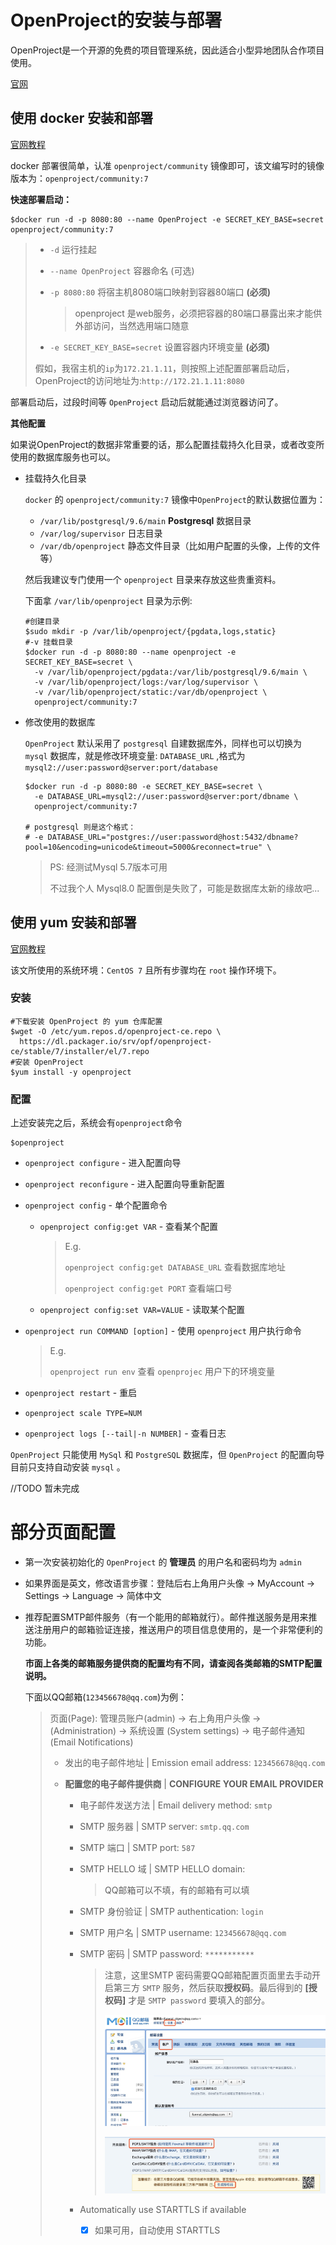 # OpenProject的安装与部署

OpenProject是一个开源的免费的项目管理系统，因此适合小型异地团队合作项目使用。

[官网](https://www.openproject.org/)



## 使用 docker 安装和部署

[官网教程](https://www.openproject.org/docker/)

docker 部署很简单，认准 `openproject/community` 镜像即可，该文编写时的镜像版本为：`openproject/community:7`

**快速部署启动：**

```shell
$docker run -d -p 8080:80 --name OpenProject -e SECRET_KEY_BASE=secret openproject/community:7
```

> + `-d` 运行挂起
>
> + `--name OpenProject` 容器命名 (可选)
>
> + `-p 8080:80` 将宿主机8080端口映射到容器80端口 **(必须)**
>
>   > openproject 是web服务，必须把容器的80端口暴露出来才能供外部访问，当然选用端口随意
>
> + `-e SECRET_KEY_BASE=secret` 设置容器内环境变量 **(必须)**
>
> 假如，我宿主机的`ip`为`172.21.1.11`，则按照上述配置部署启动后，OpenProject的访问地址为:`http://172.21.1.11:8080`

部署启动后，过段时间等 `OpenProject` 启动后就能通过浏览器访问了。



**其他配置**

如果说OpenProject的数据非常重要的话，那么配置挂载持久化目录，或者改变所使用的数据库服务也可以。

+ 挂载持久化目录

  `docker` 的 `openproject/community:7` 镜像中`OpenProject`的默认数据位置为：

  + `/var/lib/postgresql/9.6/main` **Postgresql** 数据目录
  + `/var/log/supervisor` 日志目录
  + `/var/db/openproject` 静态文件目录（比如用户配置的头像，上传的文件等）

  然后我建议专门使用一个 `openproject` 目录来存放这些贵重资料。

  下面拿 `/var/lib/openproject` 目录为示例:

  ```shell
  #创建目录
  $sudo mkdir -p /var/lib/openproject/{pgdata,logs,static}
  #-v 挂载目录
  $docker run -d -p 8080:80 --name openproject -e SECRET_KEY_BASE=secret \
    -v /var/lib/openproject/pgdata:/var/lib/postgresql/9.6/main \
    -v /var/lib/openproject/logs:/var/log/supervisor \
    -v /var/lib/openproject/static:/var/db/openproject \
    openproject/community:7
  ```

+ 修改使用的数据库

   `OpenProject` 默认采用了 `postgresql` 自建数据库外，同样也可以切换为 `mysql` 数据库，就是修改环境变量: `DATABASE_URL` ,格式为`mysql2://user:password@server:port/database` 

  ```shell
  $docker run -d -p 8080:80 -e SECRET_KEY_BASE=secret \
    -e DATABASE_URL=mysql2://user:password@server:port/dbname \
    openproject/community:7
  
  # postgresql 则是这个格式：
  # -e DATABASE_URL="postgres://user:password@host:5432/dbname?pool=10&encoding=unicode&timeout=5000&reconnect=true" \
  ```

  > PS: 经测试Mysql 5.7版本可用
  >
  > 不过我个人 Mysql8.0 配置倒是失败了，可能是数据库太新的缘故吧...



## 使用 yum 安装和部署

[官网教程](https://www.openproject.org/download-and-installation/#installation)

该文所使用的系统环境：`CentOS 7` 且所有步骤均在 `root` 操作环境下。

### 安装

```shell
#下载安装 OpenProject 的 yum 仓库配置
$wget -O /etc/yum.repos.d/openproject-ce.repo \
  https://dl.packager.io/srv/opf/openproject-ce/stable/7/installer/el/7.repo
#安装 OpenProject
$yum install -y openproject
```

### 配置

上述安装完之后，系统会有`openproject`命令

```shell
$openproject
```

+ `openproject configure`  - 进入配置向导

+ `openproject reconfigure` - 进入配置向导重新配置

+ `openproject config` - 单个配置命令

  + `openproject config:get VAR` - 查看某个配置

    > E.g.
    >
    > `openproject config:get DATABASE_URL` 查看数据库地址
    >
    > `openproject config:get PORT` 查看端口号

  + `openproject config:set VAR=VALUE` - 读取某个配置

+ `openproject run COMMAND [option]` - 使用 `openproject` 用户执行命令

  > E.g.
  >
  > `openproject run env` 查看 `openprojec` 用户下的环境变量

+ `openproject restart` - 重启

+ `openproject scale TYPE=NUM`

+ `openproject logs [--tail|-n NUMBER]` - 查看日志

`OpenProject` 只能使用 `MySql` 和 `PostgreSQL` 数据库，但 `OpenProject` 的配置向导目前只支持自动安装 `mysql` 。

//TODO 暂未完成



# 部分页面配置

+ 第一次安装初始化的 `OpenProject` 的 **管理员** 的用户名和密码均为 `admin` 

+ 如果界面是英文，修改语言步骤：登陆后右上角用户头像 -> MyAccount -> Settings -> Language -> 简体中文

+ 推荐配置SMTP邮件服务（有一个能用的邮箱就行）。邮件推送服务是用来推送注册用户的邮箱验证连接，推送用户的项目信息使用的，是一个非常便利的功能。

  **市面上各类的邮箱服务提供商的配置均有不同，请查阅各类邮箱的SMTP配置说明。**

  下面以QQ邮箱(`123456678@qq.com`)为例：

  > 页面(Page): 管理员账户(admin) -> 右上角用户头像 -> (Administration) -> 系统设置 (System settings) ->  电子邮件通知 (Email Notifications) 
  >
  > + 发出的电子邮件地址 | Emission email address: `123456678@qq.com`
  >
  > + **配置您的电子邮件提供商** | **CONFIGURE YOUR EMAIL PROVIDER**
  >
  >   + 电子邮件发送方法 | Email delivery method: `smtp`
  >
  >   + SMTP 服务器 | SMTP server: `smtp.qq.com`
  >
  >   + SMTP 端口 | SMTP port: `587`
  >
  >   + SMTP HELLO 域 | SMTP HELLO domain:  ` `
  >
  >     > QQ邮箱可以不填，有的邮箱有可以填
  >
  >   + SMTP 身份验证 | SMTP authentication: `login`
  >
  >   + SMTP 用户名 | SMTP username: `123456678@qq.com`
  >
  >   + SMTP 密码 | SMTP password: `***********`
  >
  >     > 注意，这里SMTP 密码需要QQ邮箱配置页面里去手动开启第三方 `SMTP` 服务，然后获取**授权码**。最后得到的 **[授权码]** 才是 `SMTP password` 要填入的部分。
  >     >
  >     > ![](images/img1.png)
  >     >
  >     > ![](images/img2.png)
  >
  >   + Automatically use STARTTLS if available 
  >
  >     + [x] 如果可用，自动使用 STARTTLS

  



